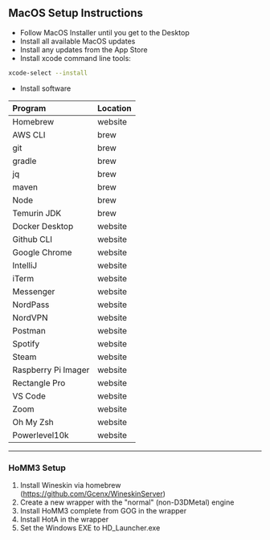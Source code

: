 ## MacOS Setup Instructions
- Follow MacOS Installer until you get to the Desktop
- Install all available MacOS updates
- Install any updates from the App Store
- Install xcode command line tools:
```bash
xcode-select --install
```
- Install software

| Program | Location |
| :--- | :--- |
| Homebrew | website |
| AWS CLI | brew |
| git | brew |
| gradle | brew |
| jq | brew |
| maven | brew |
| Node | brew |
| Temurin JDK | brew |
| Docker Desktop | website |
| Github CLI | website |
| Google Chrome | website |
| IntelliJ | website |
| iTerm | website |
| Messenger | website |
| NordPass | website |
| NordVPN | website |
| Postman | website |
| Spotify | website |
| Steam | website |
| Raspberry Pi Imager | website |
| Rectangle Pro | website |
| VS Code | website |
| Zoom | website |
| Oh My Zsh | website |
| Powerlevel10k | website |

----

### HoMM3 Setup
1. Install Wineskin via homebrew (https://github.com/Gcenx/WineskinServer)
1. Create a new wrapper with the "normal" (non-D3DMetal) engine
1. Install HoMM3 complete from GOG in the wrapper
1. Install HotA in the wrapper
1. Set the Windows EXE to HD_Launcher.exe
